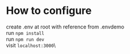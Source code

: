 # How to configure
create .env at root with reference from .envdemo \
run `npm install` \
run `npm run dev` \
visit `localhost:3000`\ 
